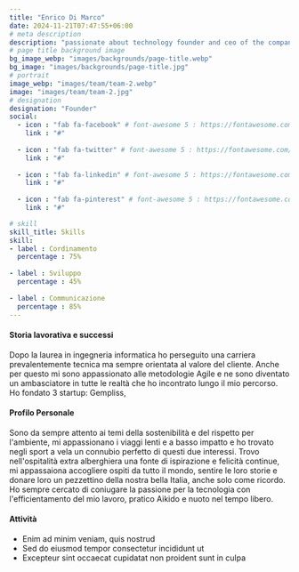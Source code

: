 ```yaml
---
title: "Enrico Di Marco"
date: 2024-11-21T07:47:55+06:00
# meta description
description: "passionate about technology founder and ceo of the company"
# page title background image
bg_image_webp: "images/backgrounds/page-title.webp"
bg_image: "images/backgrounds/page-title.jpg"
# portrait
image_webp: "images/team/team-2.webp"
image: "images/team/team-2.jpg"
# designation
designation: "Founder"
social:
  - icon : "fab fa-facebook" # font-awesome 5 : https://fontawesome.com/icons/
    link : "#"
    
  - icon : "fab fa-twitter" # font-awesome 5 : https://fontawesome.com/icons/
    link : "#"
    
  - icon : "fab fa-linkedin" # font-awesome 5 : https://fontawesome.com/icons/
    link : "#"
    
  - icon : "fab fa-pinterest" # font-awesome 5 : https://fontawesome.com/icons/
    link : "#"

# skill
skill_title: Skills
skill:
- label : Cordinamento
  percentage : 75%
  
- label : Sviluppo
  percentage : 45%
  
- label : Communicazione
  percentage : 85%
---
```


#### Storia lavorativa e successi
Dopo la laurea in ingegneria informatica ho perseguito una carriera prevalentemente tecnica ma sempre orientata al valore del cliente. Anche per questo mi sono appassionato alle metodologie Agile e ne sono diventato un ambasciatore in tutte le realtà che ho incontrato lungo il mio percorso.
Ho fondato 3 startup: Gempliss, 

#### Profilo Personale
Sono da sempre attento ai temi della sostenibilità e del rispetto per l'ambiente, mi appassionano i viaggi lenti e a basso impatto e ho trovato negli sport a vela un connubio perfetto di questi due interessi.
Trovo nell'ospitalità extra alberghiera una fonte di ispirazione e felicità continue, mi appassaiona accogliere ospiti da tutto il mondo, sentire le loro storie e donare loro un pezzettino della nostra bella Italia, anche solo come ricordo.
Ho sempre cercato di coniugare la passione per la tecnologia con l'efficientamento del mio lavoro, pratico Aikido e nuoto nel tempo libero. 

#### Attività
* Enim ad minim veniam, quis nostrud
* Sed do eiusmod tempor consectetur incididunt ut
* Excepteur sint occaecat cupidatat non proident sunt in culpa
